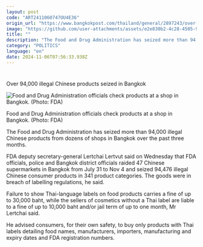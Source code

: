 ```yaml
---
layout: post
code: "ART2411060747OU4E36"
origin_url: "https://www.bangkokpost.com/thailand/general/2897243/over-94-000-illegal-chinese-products-seized-in-bangkok"
image: "https://github.com/user-attachments/assets/e2e830b2-4c28-4505-9a7a-0be1d729c296"
title: ""
description: "The Food and Drug Administration has seized more than 94,000 illegal Chinese products from dozens of shops in Bangkok over the past three months."
category: "POLITICS"
language: "en"
date: 2024-11-06T07:56:33.938Z
---
```


# 

Over 94,000 illegal Chinese products seized in Bangkok

![Food and Drug Administration officials check products at a shop in Bangkok. (Photo: FDA)](https://github.com/user-attachments/assets/796c335c-7651-4a23-890c-fe7399a702dd)

Food and Drug Administration officials check products at a shop in Bangkok. (Photo: FDA)

The Food and Drug Administration has seized more than 94,000 illegal Chinese products from dozens of shops in Bangkok over the past three months.

FDA deputy secretary-general Lertchai Lertvut said on Wednesday that FDA officials, police and Bangkok district officials raided 47 Chinese supermarkets in Bangkok from July 31 to Nov 4 and seized 94,476 illegal Chinese consumer products in 341 product categories. The goods were in breach of labelling regulations, he said.

Failure to show Thai-language labels on food products carries a fine of up to 30,000 baht, while the sellers of cosmetics without a Thai label are liable to a fine of up to 10,000 baht and/or jail term of up to one month, Mr Lertchai said.

He advised consumers, for their own safety, to buy only products with Thai labels detailing food names, manufacturers, importers, manufacturing and expiry dates and FDA registration numbers.